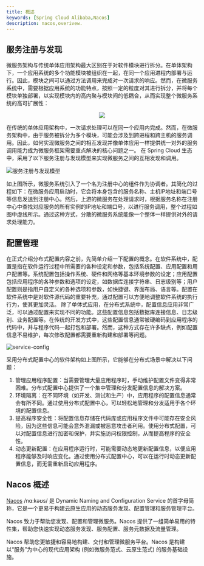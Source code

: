 ```yaml
---
title: 概述
keywords: [Spring Cloud Alibaba,Nacos]
description: nacos,overivew.
---
```


## 服务注册与发现

微服务架构与传统单体应用架构最大区别在于对软件模块进行拆分。在单体架构下，一个应用系统的多个功能模块被组织在一起，在同一个应用进程内部署与运行。因此，模块之间可以通过方法调用来完成对一次请求的响应。然而，在微服务系统中，需要根据应用系统的功能特点，按照一定的粒度对其进行拆分，并将每个模块单独部署，以实现模块内的高内聚与模块间的低耦合，从而实现整个微服务系统的高可扩展性：

<p align="center">
<img src="https://sca-storage.oss-cn-hangzhou.aliyuncs.com/website/docs/zh/nacos/service-register-discovery.png"/>
</p>
在传统的单体应用架构中，一次请求处理可以在同一个应用内完成。然而，在微服务架构中，由于服务被拆分为多个模块，可能会涉及到跨进程和跨主机的服务调用。因此，如何实现微服务之间的相互发现并像单体应用一样提供统一对外的服务调用能力成为微服务框架需要重点解决的核心问题之一。
在 Spring Cloud 生态中，采用了以下服务注册与发现模型来实现微服务之间的互相发现和调用。

![服务注册与发现模型](https://sca-storage.oss-cn-hangzhou.aliyuncs.com/website/docs/zh/nacos/service-register-discovery-module.png)

如上图所示，微服务系统引入了一个名为注册中心的组件作为协调者。其简化的过程如下：在微服务应用启动时，它会将本身包含的服务名称、主机IP地址和端口号等信息发送到注册中心。然后，上游的微服务在处理请求时，根据服务名称在注册中心中查找对应服务的所有实例的IP地址和端口号，以进行服务调用，整个过程如图中虚线所示。通过这种方式，分散的微服务系统能像一个整体一样提供对外的请求处理能力。

## 配置管理

在正式介绍分布式配置内容之前，先简单介绍一下配置的概念。在软件系统中，配置是指在软件运行过程中所需要的各种设定和参数，包括系统配置、应用配置和用户配置等。系统配置包括操作系统、硬件和网络等基本环境参数的设定；应用配置包括应用程序的各种参数和选项的设定，如数据库连接字符串、日志级别等；用户配置则是指用户自定义的各种选项和参数，如快捷键、界面布局、语言等。配置在软件系统中是对软件源代码的重要补充，通过配置可以方便地调整软件系统的执行行为，使其更加灵活。
除了单体式应用，在分布式系统中，配置信息应用非常广泛，可以通过配置来实现不同的功能。这些配置信息包括数据库连接信息、日志级别、业务配置等。在传统的开发方式中，这些配置信息通常被硬编码到应用程序的代码中，并与程序代码一起打包和部署。然而，这种方式存在许多缺点，例如配置信息不易维护，每次修改配置都需要重新构建和部署等问题。

![service-config](https://sca-storage.oss-cn-hangzhou.aliyuncs.com/website/docs/zh/nacos/service-config.png)

采用分布式配置中心的软件架构如上图所示，它能够在分布式场景中解决以下问题：
1. 管理应用程序配置：当需要管理大量应用程序时，手动维护配置文件变得非常困难。分布式配置中心提供了一个集中管理和分发配置信息的解决方案。
2. 环境隔离：在不同环境（如开发、测试和生产）中，应用程序的配置信息通常会有所不同。通过使用分布式配置中心，可以轻松地管理和分发适用于各个环境的配置信息。
3. 提高程序安全性：将配置信息存储在代码库或应用程序文件中可能存在安全风险，因为这些信息可能会意外泄漏或被恶意攻击者利用。使用分布式配置，可以对配置信息进行加密和保护，并实施访问权限控制，从而提高程序的安全性。
4. 动态更新配置：在应用程序运行时，可能需要动态地更新配置信息，以便应用程序能够及时响应变化。通过使用分布式配置中心，可以在运行时动态更新配置信息，而无需重新启动应用程序。

## Nacos 概述

[Nacos](https://nacos.io/zh-cn/) /nɑ:kəʊs/ 是 Dynamic Naming and Configuration Service 的首字母简称，它是一个更易于构建云原生应用的动态服务发现、配置管理和服务管理平台。

Nacos 致力于帮助您发现、配置和管理微服务。Nacos 提供了一组简单易用的特性集，帮助您快速实现动态服务发现、服务配置、服务元数据及流量管理。

Nacos 帮助您更敏捷和容易地构建、交付和管理微服务平台。Nacos 是构建以“服务”为中心的现代应用架构 (例如微服务范式、云原生范式) 的服务基础设施。
